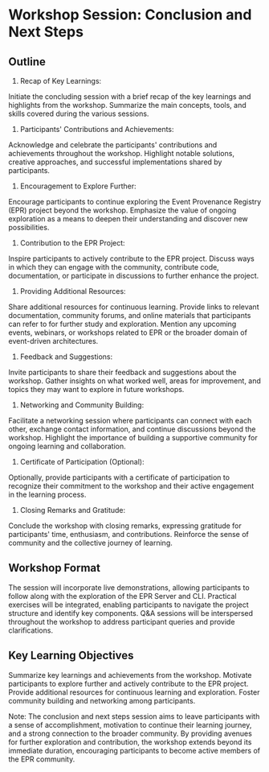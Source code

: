 # Workshop Session: Conclusion and Next Steps

## Outline

1. Recap of Key Learnings:

Initiate the concluding session with a brief recap of the key learnings and
highlights from the workshop. Summarize the main concepts, tools, and skills
covered during the various sessions.

1. Participants' Contributions and Achievements:

Acknowledge and celebrate the participants' contributions and achievements
throughout the workshop. Highlight notable solutions, creative approaches, and
successful implementations shared by participants.

1. Encouragement to Explore Further:

Encourage participants to continue exploring the Event Provenance Registry (EPR)
project beyond the workshop. Emphasize the value of ongoing exploration as a
means to deepen their understanding and discover new possibilities.

1. Contribution to the EPR Project:

Inspire participants to actively contribute to the EPR project. Discuss ways in
which they can engage with the community, contribute code, documentation, or
participate in discussions to further enhance the project.

1. Providing Additional Resources:

Share additional resources for continuous learning. Provide links to relevant
documentation, community forums, and online materials that participants can
refer to for further study and exploration. Mention any upcoming events,
webinars, or workshops related to EPR or the broader domain of event-driven
architectures.

1. Feedback and Suggestions:

Invite participants to share their feedback and suggestions about the workshop.
Gather insights on what worked well, areas for improvement, and topics they may
want to explore in future workshops.

1. Networking and Community Building:

Facilitate a networking session where participants can connect with each other,
exchange contact information, and continue discussions beyond the workshop.
Highlight the importance of building a supportive community for ongoing learning
and collaboration.

1. Certificate of Participation (Optional):

Optionally, provide participants with a certificate of participation to
recognize their commitment to the workshop and their active engagement in the
learning process.

1. Closing Remarks and Gratitude:

Conclude the workshop with closing remarks, expressing gratitude for
participants' time, enthusiasm, and contributions. Reinforce the sense of
community and the collective journey of learning.

## Workshop Format

The session will incorporate live demonstrations, allowing participants to
follow along with the exploration of the EPR Server and CLI. Practical exercises
will be integrated, enabling participants to navigate the project structure and
identify key components. Q&A sessions will be interspersed throughout the
workshop to address participant queries and provide clarifications.

## Key Learning Objectives

Summarize key learnings and achievements from the workshop. Motivate
participants to explore further and actively contribute to the EPR project.
Provide additional resources for continuous learning and exploration. Foster
community building and networking among participants.

Note: The conclusion and next steps session aims to leave participants with a
sense of accomplishment, motivation to continue their learning journey, and a
strong connection to the broader community. By providing avenues for further
exploration and contribution, the workshop extends beyond its immediate
duration, encouraging participants to become active members of the EPR
community.
